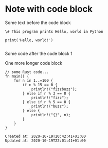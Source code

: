 # Note with code block

Some text before the code block

```
\# This program prints Hello, world in Python

print('Hello, world!')


```

Some code after the code block 1

One more longer code block

```
// some Rust code...
fn main() {
    for n in 1..=100 {
        if n % 15 == 0 {
            println!("fizzbuzz");
        } else if n % 3 == 0 {
            println!("fizz");
        } else if n % 5 == 0 {
            println!("buzz");
        } else {
            println!("{}", n);
        }
    }
}
```

    Created at: 2020-10-19T20:42:41+01:00
    Updated at: 2020-10-19T22:01:41+01:00



